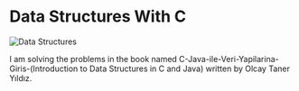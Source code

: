 # Data Structures With C

![Data Structures](https://user-images.githubusercontent.com/57112729/125912941-31529b2d-6b4a-4481-82bb-e8a39ded8eef.png) 
 
I am solving the problems in the book named C-Java-ile-Veri-Yapilarina-Giris-(Introduction to Data Structures in C and Java) written
by Olcay Taner Yıldız.



